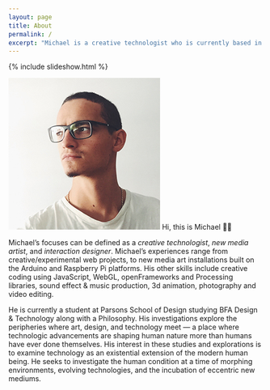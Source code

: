 ```yaml
---
layout: page
title: About
permalink: /
excerpt: "Michael is a creative technologist who is currently based in New York. His focus includes speculative new media art installations, as well as interaction design."
---
```


{% include slideshow.html %}

<p><img src="assets/img/head.jpg" id="portrait" alt="" /> Hi, this is Michael 👋🏼</p>

Michael’s focuses can be defined as a *creative technologist*, *new media artist*, and *interaction designer*. Michael’s experiences range from creative/experimental web projects, to new media art installations built on the Arduino and Raspberry Pi platforms. His other skills include creative coding using JavaScript, WebGL, openFrameworks and Processing libraries, sound effect & music production, 3d animation, photography and video editing.

He is currently a student at Parsons School of Design studying BFA Design & Technology along with a Philosophy. His investigations explore the peripheries where art, design, and technology meet — a place where technologic advancements are shaping human nature more than humans have ever done themselves. His interest in these studies and explorations is to examine technology as an existential extension of the modern human being. He seeks to investigate the human condition at a time of morphing environments, evolving technologies, and the incubation of eccentric new mediums.

